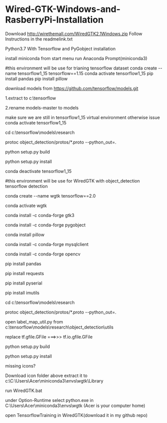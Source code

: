 # Wired-GTK-Windows-and-RasberryPi-Installation
Download http://wirethemall.com/WiredGTK2.1Windows.zip
Follow Instructions in the readmelink.txt 


Python3.7 With Tensorflow and PyGobject installation

install miniconda
from start menu run Anaconda Prompt(miniconda3)

#this environment will be use for trianing tensorflow dataset
conda create --name tensorflow1_15 tensorflow==1.15
conda activate tensorflow1_15 
pip install pandas
pip install pillow

download models from https://github.com/tensorflow/models.git

1.extract to c:\tensorflow

2.rename models-master to models

make sure we are still in tensorflow1_15 virtual environment otherwise issue conda activate tensorflow1_15 

cd c:\tensorflow\models\research

protoc object_detection/protos/*.proto --python_out=.

python setup.py build

python setup.py install

conda deactivate tensorflow1_15 


#this environment will be use for WiredGTK with object_detection tensorflow detection

conda create --name wgtk tensorflow==2.0

conda activate wgtk 

conda install -c conda-forge gtk3

conda install -c conda-forge pygobject

conda install pillow

conda install -c conda-forge mysqlclient

conda install -c conda-forge opencv

pip install pandas

pip install requests

pip install pyserial

pip install imutils


cd c:\tensorflow\models\research

protoc object_detection/protos/*.proto --python_out=.

open label_map_util.py from c:\tensorflow\models\research\object_detection\utils

replace tf.gfile.GFile ===>>> tf.io.gfile.GFile

python setup.py build

python setup.py install

missing icons?

Download icon folder above extract it to c:\C:\Users\Acer\miniconda3\envs\wgtk\Library


run WiredGTK.bat

under Option-Runtime select python.exe in C:\Users\Acer\miniconda3\envs\wgtk	(Acer is your computer home)

open TensorflowTraining in WiredGTK(download it in my github repo)

